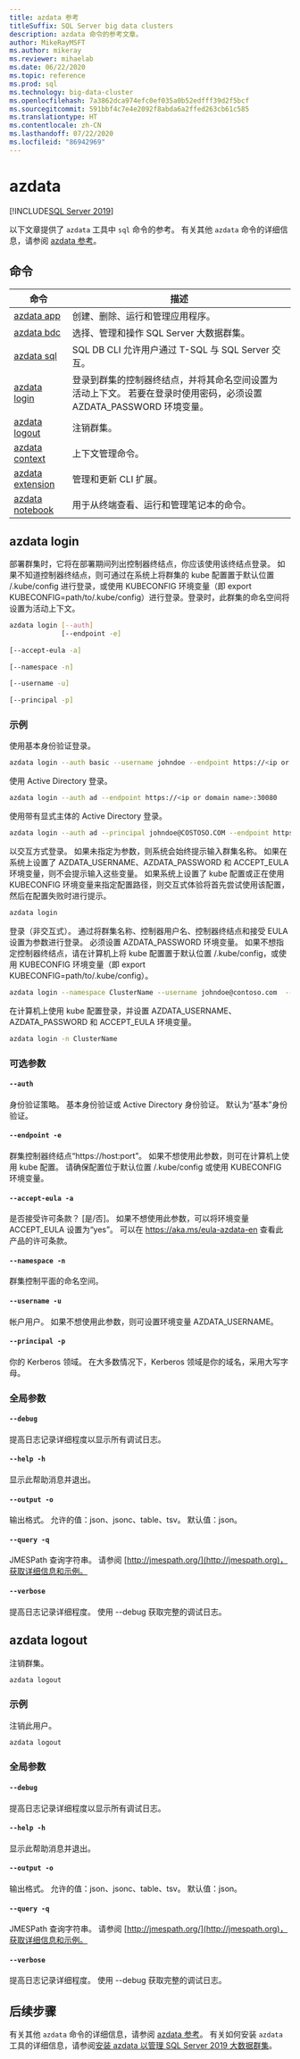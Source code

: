 ```yaml
---
title: azdata 参考
titleSuffix: SQL Server big data clusters
description: azdata 命令的参考文章。
author: MikeRayMSFT
ms.author: mikeray
ms.reviewer: mihaelab
ms.date: 06/22/2020
ms.topic: reference
ms.prod: sql
ms.technology: big-data-cluster
ms.openlocfilehash: 7a3862dca974efc0ef035a0b52edfff39d2f5bcf
ms.sourcegitcommit: 591bbf4c7e4e2092f8abda6a2ffed263cb61c585
ms.translationtype: HT
ms.contentlocale: zh-CN
ms.lasthandoff: 07/22/2020
ms.locfileid: "86942969"
---
```

# <a name="azdata"></a>azdata

[!INCLUDE[SQL Server 2019](../includes/applies-to-version/sqlserver2019.md)]

以下文章提供了 `azdata` 工具中 `sql` 命令的参考。 有关其他 `azdata` 命令的详细信息，请参阅 [azdata 参考](reference-azdata.md)。

## <a name="commands"></a>命令
| 命令 | 描述 |
| --- | --- |
|[azdata app](reference-azdata-app.md) | 创建、删除、运行和管理应用程序。 |
|[azdata bdc](reference-azdata-bdc.md) | 选择、管理和操作 SQL Server 大数据群集。 |
|[azdata sql](reference-azdata-sql.md) | SQL DB CLI 允许用户通过 T-SQL 与 SQL Server 交互。 |
[azdata login](#azdata-login) | 登录到群集的控制器终结点，并将其命名空间设置为活动上下文。 若要在登录时使用密码，必须设置 AZDATA_PASSWORD 环境变量。
[azdata logout](#azdata-logout) | 注销群集。
|[azdata context](reference-azdata-context.md) | 上下文管理命令。 |
|[azdata extension](reference-azdata-extension.md) | 管理和更新 CLI 扩展。 |
|[azdata notebook](reference-azdata-notebook.md) | 用于从终端查看、运行和管理笔记本的命令。 |
## <a name="azdata-login"></a>azdata login
部署群集时，它将在部署期间列出控制器终结点，你应该使用该终结点登录。  如果不知道控制器终结点，则可通过在系统上将群集的 kube 配置置于默认位置 <user home>/.kube/config 进行登录，或使用 KUBECONFIG 环境变量（即 export KUBECONFIG=path/to/.kube/config）进行登录。登录时，此群集的命名空间将设置为活动上下文。
```bash
azdata login [--auth] 
             [--endpoint -e]  
             
[--accept-eula -a]  
             
[--namespace -n]  
             
[--username -u]  
             
[--principal -p]
```
### <a name="examples"></a>示例
使用基本身份验证登录。
```bash
azdata login --auth basic --username johndoe --endpoint https://<ip or domain name>:30080            
```
使用 Active Directory 登录。
```bash
azdata login --auth ad --endpoint https://<ip or domain name>:30080                
```
使用带有显式主体的 Active Directory 登录。
```bash
azdata login --auth ad --principal johndoe@COSTOSO.COM --endpoint https://<ip or domain name>:30080
```
以交互方式登录。 如果未指定为参数，则系统会始终提示输入群集名称。 如果在系统上设置了 AZDATA_USERNAME、AZDATA_PASSWORD 和 ACCEPT_EULA 环境变量，则不会提示输入这些变量。 如果系统上设置了 kube 配置或正在使用 KUBECONFIG 环境变量来指定配置路径，则交互式体验将首先尝试使用该配置，然后在配置失败时进行提示。
```bash
azdata login
```
登录（非交互式）。 通过将群集名称、控制器用户名、控制器终结点和接受 EULA 设置为参数进行登录。 必须设置 AZDATA_PASSWORD 环境变量。  如果不想指定控制器终结点，请在计算机上将 kube 配置置于默认位置 <user home>/.kube/config，或使用 KUBECONFIG 环境变量（即 export KUBECONFIG=path/to/.kube/config）。
```bash
azdata login --namespace ClusterName --username johndoe@contoso.com  --endpoint https://<ip or domain name>:30080 --accept-eula yes
```
在计算机上使用 kube 配置登录，并设置 AZDATA_USERNAME、AZDATA_PASSWORD 和 ACCEPT_EULA 环境变量。
```bash
azdata login -n ClusterName
```
### <a name="optional-parameters"></a>可选参数
#### `--auth`
身份验证策略。 基本身份验证或 Active Directory 身份验证。 默认为“基本”身份验证。
#### `--endpoint -e`
群集控制器终结点“https://host:port”。 如果不想使用此参数，则可在计算机上使用 kube 配置。 请确保配置位于默认位置 <user home>/.kube/config 或使用 KUBECONFIG 环境变量。
#### `--accept-eula -a`
是否接受许可条款？ [是/否]。 如果不想使用此参数，可以将环境变量 ACCEPT_EULA 设置为“yes”。 可以在 https://aka.ms/eula-azdata-en 查看此产品的许可条款。
#### `--namespace -n`
群集控制平面的命名空间。
#### `--username -u`
帐户用户。 如果不想使用此参数，则可设置环境变量 AZDATA_USERNAME。
#### `--principal -p`
你的 Kerberos 领域。 在大多数情况下，Kerberos 领域是你的域名，采用大写字母。
### <a name="global-arguments"></a>全局参数
#### `--debug`
提高日志记录详细程度以显示所有调试日志。
#### `--help -h`
显示此帮助消息并退出。
#### `--output -o`
输出格式。  允许的值：json、jsonc、table、tsv。  默认值：json。
#### `--query -q`
JMESPath 查询字符串。 请参阅 [http://jmespath.org/](http://jmespath.org)，获取详细信息和示例。
#### `--verbose`
提高日志记录详细程度。 使用 --debug 获取完整的调试日志。
## <a name="azdata-logout"></a>azdata logout
注销群集。
```bash
azdata logout 
```
### <a name="examples"></a>示例
注销此用户。
```bash
azdata logout
```
### <a name="global-arguments"></a>全局参数
#### `--debug`
提高日志记录详细程度以显示所有调试日志。
#### `--help -h`
显示此帮助消息并退出。
#### `--output -o`
输出格式。  允许的值：json、jsonc、table、tsv。  默认值：json。
#### `--query -q`
JMESPath 查询字符串。 请参阅 [http://jmespath.org/](http://jmespath.org)，获取详细信息和示例。
#### `--verbose`
提高日志记录详细程度。 使用 --debug 获取完整的调试日志。

## <a name="next-steps"></a>后续步骤

有关其他 `azdata` 命令的详细信息，请参阅 [azdata 参考](reference-azdata.md)。 有关如何安装 `azdata` 工具的详细信息，请参阅[安装 azdata 以管理 SQL Server 2019 大数据群集](deploy-install-azdata.md)。
